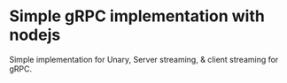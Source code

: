 # Simple gRPC implementation with nodejs

Simple implementation for Unary, Server streaming, & client streaming for gRPC.
